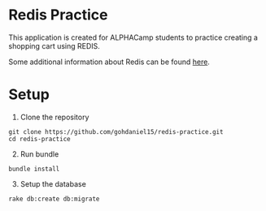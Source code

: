 # Redis Practice

This application is created for ALPHACamp students to practice creating a
shopping cart using REDIS.

Some additional information about Redis can be found [here](https://web.archive.org/web/20120118030804/http://simonwillison.net/static/2010/redis-tutorial/).

# Setup

1. Clone the repository
```
git clone https://github.com/gohdaniel15/redis-practice.git
cd redis-practice
```

2. Run bundle

```
bundle install
```

3. Setup the database
```
rake db:create db:migrate
```


